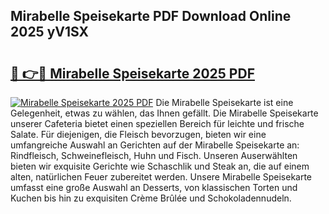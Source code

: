 ## Mirabelle Speisekarte PDF Download Online 2025 yV1SX

# <h2><a href="http://gcdh4w7.nevu.top/?p=Mirabelle+Speisekarte">🔗 👉🔴 Mirabelle Speisekarte 2025 PDF</a></h2>

[![Mirabelle Speisekarte 2025 PDF](https://i.imgur.com/dBaPXMq.png)](http://gcdh4w7.nevu.top/?p=Mirabelle+Speisekarte)
Die Mirabelle Speisekarte ist eine Gelegenheit, etwas zu wählen, das Ihnen gefällt. Die Mirabelle Speisekarte unserer Cafeteria bietet einen speziellen Bereich für leichte und frische Salate. Für diejenigen, die Fleisch bevorzugen, bieten wir eine umfangreiche Auswahl an Gerichten auf der Mirabelle Speisekarte an: Rindfleisch, Schweinefleisch, Huhn und Fisch. Unseren Auserwählten bieten wir exquisite Gerichte wie Schaschlik und Steak an, die auf einem alten, natürlichen Feuer zubereitet werden. Unsere Mirabelle Speisekarte umfasst eine große Auswahl an Desserts, von klassischen Torten und Kuchen bis hin zu exquisiten Crème Brûlée und Schokoladennudeln.
